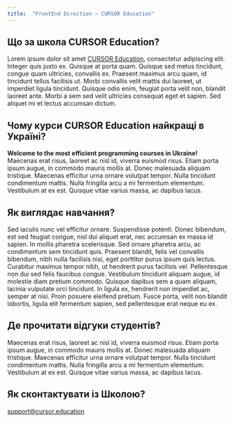 ```yaml
---
title:  "FrontEnd Direction – CURSOR Education"
---
```


## Що за школа CURSOR Education?

Lorem ipsum dolor sit amet [CURSOR Education](https://cursor.education/), consectetur adipiscing elit. Integer quis justo ex. Quisque at porta quam. Quisque sed metus tincidunt, congue quam ultricies, convallis ex. Praesent maximus arcu quam, id tincidunt tellus facilisis ut. Morbi convallis velit mattis dui laoreet, ut imperdiet ligula tincidunt. Quisque odio enim, feugiat porta velit non, blandit laoreet ante. Morbi a sem sed velit ultricies consequat eget et sapien. Sed aliquet mi et lectus accumsan dictum.

## Чому курси CURSOR Education найкращі в Україні?

**Welcome to the most efficient programming courses in Ukraine!** Maecenas erat risus, laoreet ac nisl id, viverra euismod risus. Etiam porta ipsum augue, in commodo mauris mollis at. Donec malesuada aliquam tristique. Maecenas efficitur urna ornare volutpat tempor. Nulla tincidunt condimentum mattis. Nulla fringilla arcu a mi fermentum elementum. Vestibulum at ex est. Quisque vitae varius massa, ac dapibus lacus.

## Як виглядає навчання?

Sed iaculis nunc vel efficitur ornare. Suspendisse potenti. Donec bibendum, est sed feugiat congue, nisl dui aliquet erat, nec accumsan ex massa id sapien. In mollis pharetra scelerisque. Sed ornare pharetra arcu, ac condimentum sem tincidunt quis. Praesent blandit, felis vel convallis bibendum, nibh nulla facilisis nisi, eget porttitor purus ipsum quis lectus. Curabitur maximus tempor nibh, ut hendrerit purus facilisis vel. Pellentesque non dui sed felis faucibus congue. Vestibulum tincidunt aliquam augue, id molestie diam pretium commodo. Quisque dapibus sem a quam aliquam, lacinia vulputate orci tincidunt. In ligula ex, hendrerit non imperdiet ac, semper at nisi. Proin posuere eleifend pretium. Fusce porta, velit non blandit lobortis, ligula elit fermentum sapien, sed pellentesque erat neque eu ex.

## Де прочитати відгуки студентів?

Maecenas erat risus, laoreet ac nisl id, viverra euismod risus. Etiam porta ipsum augue, in commodo mauris mollis at. Donec malesuada aliquam tristique. Maecenas efficitur urna ornare volutpat tempor. Nulla tincidunt condimentum mattis. Nulla fringilla arcu a mi fermentum elementum. Vestibulum at ex est. Quisque vitae varius massa, ac dapibus lacus.

## Як сконтактувати із Школою?

support@cursor.education
